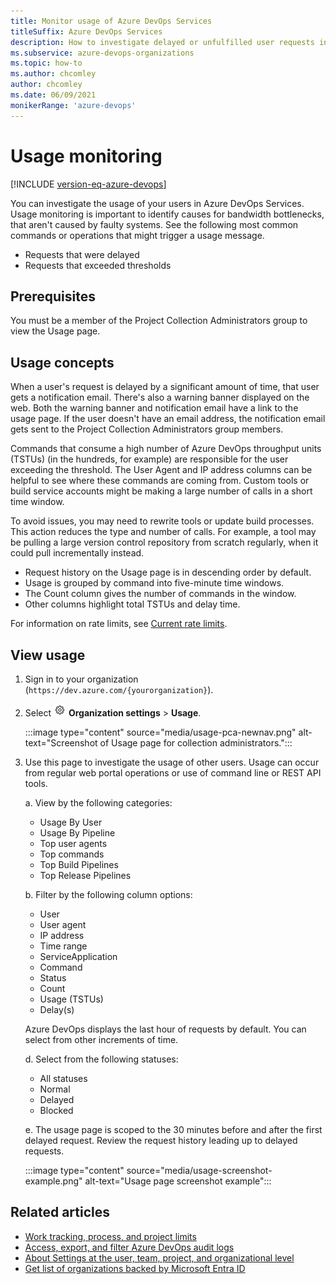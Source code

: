 ```yaml
---
title: Monitor usage of Azure DevOps Services
titleSuffix: Azure DevOps Services
description: How to investigate delayed or unfulfilled user requests in Azure DevOps Services.
ms.subservice: azure-devops-organizations
ms.topic: how-to
ms.author: chcomley
author: chcomley
ms.date: 06/09/2021
monikerRange: 'azure-devops'
---
```


# Usage monitoring

[!INCLUDE [version-eq-azure-devops](../../includes/version-eq-azure-devops.md)]

You can investigate the usage of your users in Azure DevOps Services. Usage monitoring is important to identify causes for bandwidth bottlenecks, that aren't caused by faulty systems. See the following most common commands or operations that might trigger a usage message.

- Requests that were delayed
- Requests that exceeded thresholds

## Prerequisites

You must be a member of the Project Collection Administrators group to view the Usage page.

## Usage concepts

When a user's request is delayed by a significant amount of time, that user gets a notification email. There's also a warning banner displayed on the web. Both the warning banner and notification email have a link to the usage page. If the user doesn't have an email address, the notification email gets sent to the Project Collection Administrators group members.

Commands that consume a high number of Azure DevOps throughput units (TSTUs) (in the hundreds, for example) are responsible for the user exceeding the threshold. The User Agent and IP address columns can be helpful to see where these commands are coming from. Custom tools or build service accounts might be making a large number of calls in a short time window. 

To avoid issues, you may need to rewrite tools or update build processes. This action reduces the type and number of calls. For example, a tool may be pulling a large version control repository from scratch regularly, when it could pull incrementally instead.

- Request history on the Usage page is in descending order by default.
- Usage is grouped by command into five-minute time windows.
- The Count column gives the number of commands in the window.
- Other columns highlight total TSTUs and delay time.

For information on rate limits, see [Current rate limits](../../integrate/concepts/rate-limits.md#current-rate-limits).

## View usage

1. Sign in to your organization (```https://dev.azure.com/{yourorganization}```).

2. Select ![gear icon](../../media/icons/gear-icon.png) **Organization settings** > **Usage**.

   :::image type="content" source="media/usage-pca-newnav.png" alt-text="Screenshot of Usage page for collection administrators.":::

3. Use this page to investigate the usage of other users. Usage can occur from regular web portal operations or use of command line or REST API tools.

   a. View by the following categories:
     - Usage By User
     - Usage By Pipeline
     - Top user agents
     - Top commands
     - Top Build Pipelines
     - Top Release Pipelines
  
   b. Filter by the following column options:
     - User
     - User agent
     - IP address
     - Time range
     - ServiceApplication
     - Command
     - Status
     - Count
     - Usage (TSTUs)
     - Delay(s)

   Azure DevOps displays the last hour of requests by default. You can select from other increments of time.

   d. Select from the following statuses:
     - All statuses
     - Normal
     - Delayed
     - Blocked

   e. The usage page is scoped to the 30 minutes before and after the first delayed request. Review the request history leading up to delayed requests.

   :::image type="content" source="media/usage-screenshot-example.png" alt-text="Usage page screenshot example":::

## Related articles

- [Work tracking, process, and project limits](../settings/work/object-limits.md)
- [Access, export, and filter Azure DevOps audit logs](../audit/azure-devops-auditing.md)
- [About Settings at the user, team, project, and organizational level](../settings/about-settings.md)
- [Get list of organizations backed by Microsoft Entra ID](get-list-of-organizations-connected-to-azure-active-directory.md)
